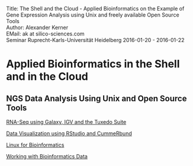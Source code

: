 Title: The Shell and the Cloud - Applied Bioinformatics on the Example of Gene Expression Analysis using Unix and freely available Open Source Tools</br>
Author: Alexander Kerner</br>
EMail: ak at silico-sciences.com</br>
Seminar Ruprecht-Karls-Universität Heidelberg 2016-01-20 - 2016-01-22

# Applied Bioinformatics in the Shell and in the Cloud

## NGS Data Analysis Using Unix and Open Source Tools 

[RNA-Seq using Galaxy, IGV and the Tuxedo Suite](https://github.com/silicosciences/bi-seminar/blob/master/rna-seq_galaxy.md)

[Data Visualization using RStudio and CummeRbund](https://github.com/silicosciences/bi-seminar/blob/master/r_filled.md)

[Linux for Bioinformatics](https://github.com/silicosciences/bi-seminar/blob/master/unix-shell.md)

[Working with Bioinformatics Data](https://github.com/silicosciences/bi-seminar/blob/master/bi-data.md)
